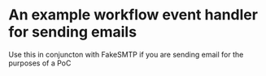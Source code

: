 # An example workflow event handler for sending emails
Use this in conjuncton with FakeSMTP if you are sending email for the purposes of a PoC



